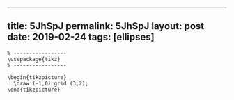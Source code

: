 ---
 title: 5JhSpJ
 permalink: 5JhSpJ
 layout: post
 date: 2019-02-24
 tags: [ellipses]
 ---

```latex% Dans le préambule
% -----------------
\usepackage{tikz}
% -----------------

\begin{tikzpicture}
  \draw (-1,0) grid (3,2);
\end{tikzpicture}
```